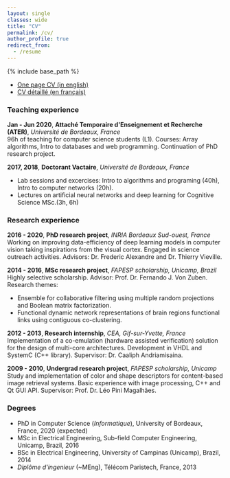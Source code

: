 ```yaml
---
layout: single
classes: wide
title: "CV"
permalink: /cv/
author_profile: true
redirect_from:
  - /resume
---
```


{% include base_path %}

* [One page CV (in english)](files/CV_EN_single.pdf)
* [CV détaillé (en français)](files/CV_FR.pdf)

### Teaching experience
__Jan - Jun 2020__, __Attaché Temporaire d'Enseignement et Recherche (ATER)__, _Université de Bordeaux, France_  
96h of teaching for computer science students (L1). Courses: Array algorithms, Intro to databases and web programming. Continuation of PhD research project.

__2017, 2018__, __Doctorant Vactaire__, _Université de Bordeaux, France_
 - Lab sessions and excercises: Intro to algorithms and programing (40h), Intro to computer networks (20h). 
 - Lectures on artificial neural networks and deep learning for Cognitive Science MSc.(3h, 6h)

### Research experience
__2016 - 2020__, __PhD research project__, _INRIA Bordeaux Sud-ouest, France_  
Working on improving data-efficiency of deep learning models in computer vision taking inspirations from the visual cortex. Engaged in science outreach activities. Advisors: Dr. Frederic Alexandre and Dr. Thierry Vieville.


__2014 - 2016__, __MSc research project__, _FAPESP scholarship, Unicamp, Brazil_
Highly selective scholarship. Advisor: Prof. Dr. Fernando J. Von Zuben. Research themes:
 - Ensemble for collaborative filtering using multiple random projections and Boolean matrix factorization.
 - Functional dynamic network representations of brain regions functional links using contiguous co-clustering.


__2012 - 2013__, __Research internship__, _CEA, Gif-sur-Yvette, France_  
Implementation of a co-emulation (hardware assisted verification) solution for the design of multi-core architectures. Development in VHDL and SystemC (C++ library).
Supervisor: Dr. Caaliph Andriamisaina.


__2009 - 2010__, __Undergrad research project__, _FAPESP scholarship, Unicamp_
Study and implementation of color and shape descriptors for content-based image retrieval systems. Basic experience with image processing, C++ and Qt GUI API. Supervisor: Prof. Dr. Léo Pini Magalhães.

### Degrees
* PhD in Computer Science (*Informatique*), University of Bordeaux, France, 2020 (expected)
* MSc in Electrical Engineering, Sub-field Computer Engineering, Unicamp, Brazil, 2016
* BSc in Electrical Engineering, University of Campinas (Unicamp), Brazil, 2014
* *Diplôme d'ingenieur* (~MEng), Télécom Paristech, France, 2013




<!--
Publications
======
   <ul>{% for post in site.publications %}
    {% include archive-single-cv.html %}
  {% endfor %}</ul> 

Teaching
======
  <ul>{% for post in site.teaching %}
    {% include archive-single-cv.html %}
  {% endfor %}</ul>  

Talks
======
  <ul>{% for post in site.talks %}
    {% include archive-single-talk-cv.html %}
  {% endfor %}</ul>
-->
